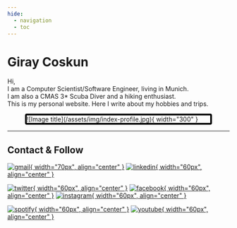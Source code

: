 ```yaml
---
hide:
  - navigation
  - toc
---
```


<style>
.md-content {
    display: flex;
    flex-direction: column;
    justify-content: center;
    align-items: center;
    min-height: 80vh; /* Adjust height to center vertically */
    text-align: center; /* Center align text */
}

.img {
    border: 4px solid black; /* 2px wide solid black border */
    border-radius: 4px; /* Optional: adds rounded corners */
}
</style>

# Giray Coskun

<p style="text-align: left;">
Hi, <br>
I am a Computer Scientist/Software Engineer, living in Munich. <br>
I am also a CMAS 3* Scuba Diver and a hiking enthusiast. <br>
This is my personal website. Here I write about my hobbies and trips.
</p>

<figure markdown="span" class="img">
  ![Image title](/assets/img/index-profile.jpg){ width="300" }
</figure>

---

## Contact & Follow

[![gmail](./assets/icons/gmail-2.png){ width="70px", align="center" }](mailto:giraycoskun.dev@gmail.com)
[![linkedin](./assets/icons/linkedin.png){ width="60px", align="center" }](https://www.linkedin.com/in/giraycoskun/)

[![twitter](./assets/icons/twitter.png){ width="60px", align="center" }](https://twitter.com/coskun_giray)
[![facebook](./assets/icons/facebook.png){ width="60px", align="center" }](https://www.facebook.com/giray.coskun1)
[![instagram](./assets/icons/instagram.png){ width="60px", align="center" }](https://www.instagram.com/giray_coskun/)

[![spotify](./assets/icons/spotify.png){ width="60px", align="center" }](https://open.spotify.com/user/11151152114?si=_VZRftzkSj6_LeGUbOmQMQ)
[![youtube](./assets/icons/youtube.png){ width="60px", align="center" }](https://www.youtube.com/@GirayCoskunDev)
